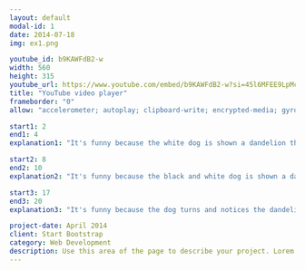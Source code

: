 ```yaml
---
layout: default
modal-id: 1
date: 2014-07-18
img: ex1.png

youtube_id: b9KAWFdB2-w
width: 560
height: 315
youtube_url: https://www.youtube.com/embed/b9KAWFdB2-w?si=45l6MFEE9LpMcO3h
title: "YouTube video player"
frameborder: "0"
allow: "accelerometer; autoplay; clipboard-write; encrypted-media; gyroscope; picture-in-picture; web-share"

start1: 2
end1: 4 
explanation1: "It's funny because the white dog is shown a dandelion then the dog eats the dandelion unexpectedly."

start2: 8
end2: 10
explanation2: "It's funny because the black and white dog is shown a dandelion and does the same thing as the white dog and eats the dandelion."

start3: 17
end3: 20 
explanation3: "It's funny because the dog turns and notices the dandelion and goes over and eats the dandelion from the man's hand."

project-date: April 2014
client: Start Bootstrap
category: Web Development
description: Use this area of the page to describe your project. Lorem ipsum dolor sit amet, consectetur adipisicing elit. Mollitia neque assumenda ipsam nihil, molestias magnam, recusandae quos quis inventore quisquam velit asperiores, vitae? Reprehenderit soluta, eos quod consequuntur itaque. Nam.
---
```

